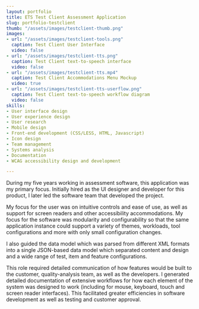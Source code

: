 ```yaml
---
layout: portfolio
title: ETS Test Client Assessment Application
slug: portfolio-testclient
thumb: "/assets/images/testclient-thumb.png"
images:
- url: "/assets/images/testclient-tools.png"
  caption: Test Client User Interface
  video: false
- url: "/assets/images/testclient-tts.png"
  caption: Test Client text-to-speech interface
  video: false
- url: "/assets/images/testclient-tts.mp4"
  caption: Test Client Accommodations Menu Mockup
  video: true
- url: "/assets/images/testclient-tts-userflow.png"
  caption: Test Client text-to-speech workflow diagram
  video: false
skills:
- User interface design
- User experience design
- User research
- Mobile design
- Front-end development (CSS/LESS, HTML, Javascript)
- Icon design
- Team management
- Systems analysis
- Documentation
- WCAG accessibility design and development

---
```

<p>During my five years working in assessment software, this application was my primary focus. Initially hired as the UI designer and developer for this product, I later led the software team that developed the project.</p>
<p>My focus for the user was on intuitive controls and ease of use, as well as support for screen readers and other accessibility accommodations. My focus for the software was modularity and configurability so that the same application instance could support a variety of themes, workloads, tool configurations and more with only small configuration changes.</p>
<p>I also guided the data model which was parsed from different XML formats into a single JSON-based data model which separated content and design and a wide range of test, item and feature configurations.</p>
<p>This role required detailed communication of how features would be built to the customer, quality-analysis team, as well as the developers. I generated detailed documentation of extensive workflows for how each element of the system was designed to work (including for mouse, keyboard, touch and screen reader interfaces). This facilitated greater efficiencies in software development as well as testing and customer approval.</p>